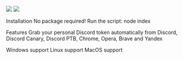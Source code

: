 ![](https://img.shields.io/codefactor/grade/github/myst0001/Discord-Token-Grabber?style=for-the-badge) 
![](https://img.shields.io/github/repo-size/myst0001/Discord-Token-Grabber?style=for-the-badge) 

Installation
No package required! Run the script: node index

Features
Grab your personal Discord token automatically from Discord, Discord Canary, Discord PTB, Chrome, Opera, Brave and Yandex

 Windows support
 Linux support
 MacOS support
